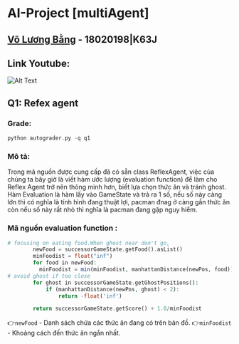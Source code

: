 # AI-Project [multiAgent]
## [Võ Lương Bằng](https://github.com/dawndie) - 18020198|K63J
## Link Youtube:

![Alt Text](https://media.giphy.com/media/Z71HSa4vBWlW/giphy.gif)

## Q1: Refex agent
### Grade:
```php
python autograder.py -q q1
```
### Mô tả: 
Trong mã nguồn được cung cấp đã có sẵn class ReflexAgent, việc của chúng ta bây giờ là viết hàm ước lượng (evaluation function) để làm cho Reflex Agent trở nên thông minh hơn, biết lựa chọn thức ăn và tránh ghost. Hàm Evaluation là hàm lấy vào GameState và trả ra 1 số, nếu số này càng lớn thì có nghĩa là tính hình đang thuật lợi, pacman đnag ở càng gần thức ăn còn nếu số này rất nhỏ thì nghĩa là pacman đang gặp nguy hiểm.

### Mã nguồn evaluation function :
```php
# focusing on eating food.When ghost near don't go,
        newFood = successorGameState.getFood().asList()
        minFoodist = float("inf")
        for food in newFood:
          minFoodist = min(minFoodist, manhattanDistance(newPos, food))
# avoid ghost if too close
        for ghost in successorGameState.getGhostPositions():
            if (manhattanDistance(newPos, ghost) < 2): 
                return -float('inf')

        return successorGameState.getScore() + 1.0/minFoodist
```
👉`newFood` - Danh sách chứa các thức ăn đang có trên bản đồ.
👉`minFoodist` - Khoảng cách đến thức ăn ngắn nhất.






